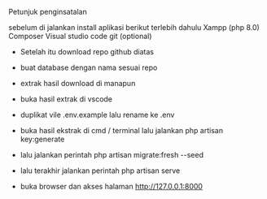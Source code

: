 Petunjuk penginsatalan

sebelum di jalankan install aplikasi berikut terlebih dahulu
Xampp (php 8.0)
Composer
Visual studio code
git (optional)
- Setelah itu download repo github diatas

- buat database dengan nama sesuai repo

- extrak hasil download di manapun

- buka hasil extrak di vscode

- duplikat vile .env.example lalu rename ke .env

- buka hasil ekstrak di cmd / terminal lalu jalankan php artisan key:generate

- lalu jalankan perintah php artisan migrate:fresh --seed

- lalu terakhir jalankan perintah php artisan serve

- buka browser dan akses halaman http://127.0.0.1:8000
